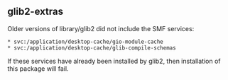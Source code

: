 ## glib2-extras

Older versions of library/glib2 did not include the SMF services:

    * svc:/application/desktop-cache/gio-module-cache
    * svc:/application/desktop-cache/glib-compile-schemas

If these services have already been installed by glib2, then
installation of this package will fail.
